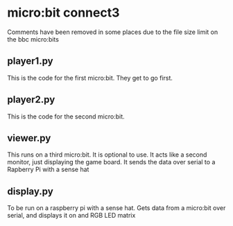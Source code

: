 # micro:bit connect3
Comments have been removed in some places due to the file size limit on the bbc micro:bits

## player1.py
This is the code for the first micro:bit. They get to go first.

## player2.py
This is the code for the second micro:bit.

## viewer.py
This runs on a third micro:bit. It is optional to use. It acts like a second
monitor, just displaying the game board. It sends the data over serial to a
Rapberry Pi with a sense hat

## display.py
To be run on a raspberry pi with a sense hat. Gets data from a micro:bit over
serial, and displays it on and RGB LED matrix
